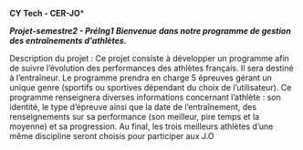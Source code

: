 **************CY Tech - CER-JO***************

******Projet-semestre2 - PréIng1*****
**Bienvenue dans notre programme de gestion des entraînements d'athlètes.***

Description du projet :
Ce projet consiste à développer un programme afin de suivre l’évolution des performances des athlètes français. Il sera destiné à l’entraîneur. Le programme prendra en charge 5 épreuves gérant un unique genre (sportifs ou sportives dépendant du choix de l’utilisateur). Ce programme renseignera diverses informations concernant l’athlète : son identité, le type d’épreuve ainsi que la date de l’entraînement, des renseignements sur sa performance (son meilleur, pire temps et la moyenne) et sa progression. Au final, les trois meilleurs athlètes d’une même discipline seront choisis pour participer aux J.O


